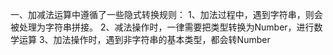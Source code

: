 一、加减法运算中遵循了一些隐式转换规则：
    1、加法过程中，遇到字符串，则会被处理为字符串拼接。
    2、减法操作时，一律需要把类型转换为Number，进行数学运算
    3、加法操作时，遇到非字符串的基本类型，都会转Number
